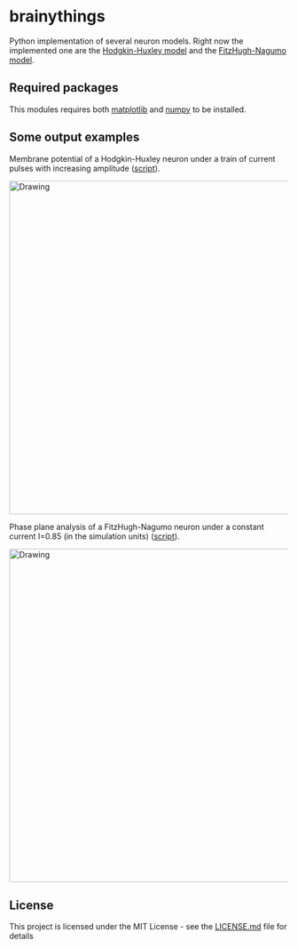 # brainythings
 
Python implementation of several neuron models. Right now the implemented one are the [Hodgkin-Huxley model](https://en.wikipedia.org/wiki/Hodgkin%E2%80%93Huxley_model) and  the [FitzHugh-Nagumo model](http://www.scholarpedia.org/article/FitzHugh-Nagumo_model).

## Required packages

This modules requires both [matplotlib](https://matplotlib.org/) and [numpy](http://www.numpy.org/) to be installed.


## Some output examples

Membrane potential of a Hodgkin-Huxley neuron under a train of current pulses with increasing amplitude ([script](https://github.com/ruhugu/brainythings/blob/master/scripts/trainI.py)).

<img src="https://raw.githubusercontent.com/ruhugu/brainythings/master/output_examples/Itrain0.0-10.0_HH.png" alt="Drawing" width="600"/>

Phase plane analysis of a FitzHugh-Nagumo neuron under a constant current I=0.85 (in the simulation units) ([script](https://github.com/ruhugu/brainythings/blob/master/scripts/phaseplane.py)).

<img src="https://raw.githubusercontent.com/ruhugu/brainythings/master/output_examples/phaseplaneI0.85_FN.gif" alt="Drawing" width="600"/>

## License

This project is licensed under the MIT License - see the [LICENSE.md](LICENSE.md) file for details
